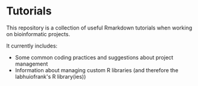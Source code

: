 # Tutorials

This repository is a collection of useful Rmarkdown tutorials when working on bioinformatic projects. 

It currently includes:
- Some common coding practices and suggestions about project management
- Information about managing custom R libraries (and therefore the labhuiofrank's R library(ies))
